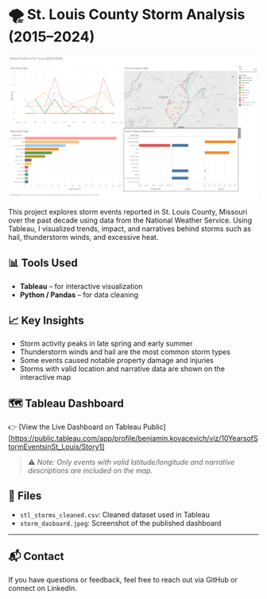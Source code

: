 # 🌪️ St. Louis County Storm Analysis (2015–2024)

<p align="center">
  <img src="storm_dashboard.jpeg" width="700">
</p>

This project explores storm events reported in St. Louis County, Missouri over the past decade using data from the National Weather Service. Using Tableau, I visualized trends, impact, and narratives behind storms such as hail, thunderstorm winds, and excessive heat.

## 📊 Tools Used
- **Tableau** – for interactive visualization
- **Python / Pandas** – for data cleaning

## 📈 Key Insights
- Storm activity peaks in late spring and early summer
- Thunderstorm winds and hail are the most common storm types
- Some events caused notable property damage and injuries
- Storms with valid location and narrative data are shown on the interactive map

## 🗺️ Tableau Dashboard

👉 [View the Live Dashboard on Tableau Public][https://public.tableau.com/app/profile/benjamin.kovacevich/viz/10YearsofStormEventsinSt_Louis/Story1]

> ⚠️ _Note: Only events with valid latitude/longitude and narrative descriptions are included on the map._

## 📁 Files
- `stl_storms_cleaned.csv`: Cleaned dataset used in Tableau
- `storm_dasboard.jpeg`: Screenshot of the published dashboard


---

## 📬 Contact
If you have questions or feedback, feel free to reach out via GitHub or connect on LinkedIn.
